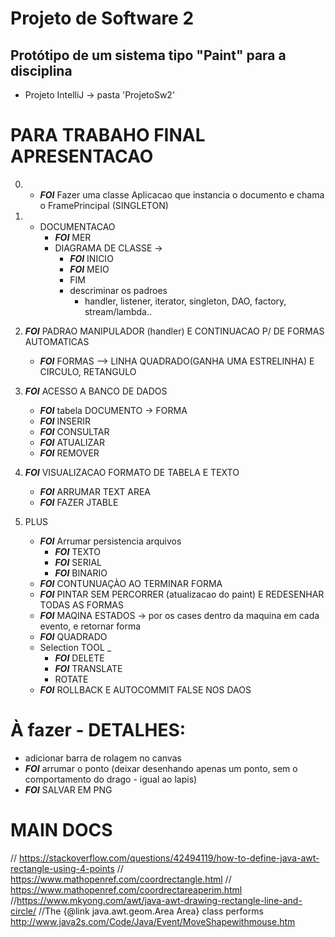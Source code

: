 # Projeto de Software 2
## Protótipo de um sistema tipo "Paint" para a disciplina

- Projeto IntelliJ -> pasta 'ProjetoSw2'





# PARA TRABAHO FINAL APRESENTACAO

0) - ***FOI*** Fazer uma classe Aplicacao que instancia o documento e chama o FramePrincipal (SINGLETON)

1) - DOCUMENTACAO
       - ***FOI*** MER
       - DIAGRAMA DE CLASSE -> 
            - ***FOI*** INICIO
            - ***FOI*** MEIO
            - FIM         
            - descriminar os padroes 
                - handler, listener, iterator, singleton, DAO, factory, stream/lambda..
    
2) ***FOI*** PADRAO MANIPULADOR (handler) E CONTINUACAO P/ DE FORMAS AUTOMATICAS
   - ***FOI*** FORMAS --> LINHA QUADRADO(GANHA UMA ESTRELINHA) E CIRCULO, RETANGULO   

3) ***FOI*** ACESSO A BANCO DE DADOS
   - ***FOI*** tabela DOCUMENTO -> FORMA  
    - ***FOI*** INSERIR
    - ***FOI*** CONSULTAR   
    - ***FOI*** ATUALIZAR
    - ***FOI*** REMOVER
    
4) ***FOI*** VISUALIZACAO FORMATO DE TABELA E TEXTO
    - ***FOI*** ARRUMAR TEXT AREA
    - ***FOI*** FAZER JTABLE 
    
5) PLUS
    - ***FOI*** Arrumar persistencia arquivos
        - ***FOI*** TEXTO
        - ***FOI*** SERIAL
        - ***FOI*** BINARIO
    - ***FOI*** CONTUNUAÇÀO AO TERMINAR FORMA
    - ***FOI*** PINTAR SEM PERCORRER (atualizacao do paint) E REDESENHAR TODAS AS FORMAS
    - ***FOI*** MAQINA ESTADOS -> por os cases dentro da maquina em cada evento, e retornar forma
    - ***FOI*** QUADRADO
    - Selection TOOL _
        - ***FOI*** DELETE
        - ***FOI*** TRANSLATE
        - ROTATE
    - ***FOI*** ROLLBACK E AUTOCOMMIT FALSE NOS DAOS
    
# À fazer - DETALHES:
- adicionar barra de rolagem no canvas
- ***FOI*** arrumar o ponto (deixar desenhando apenas um ponto, sem o comportamento do drago - igual ao lapis)
- ***FOI*** SALVAR EM PNG 

    
    
# MAIN DOCS
//    https://stackoverflow.com/questions/42494119/how-to-define-java-awt-rectangle-using-4-points
//    https://www.mathopenref.com/coordrectangle.html
//    https://www.mathopenref.com/coordrectareaperim.html
    //https://www.mkyong.com/awt/java-awt-drawing-rectangle-line-and-circle/
    //The {@link java.awt.geom.Area Area} class performs
http://www.java2s.com/Code/Java/Event/MoveShapewithmouse.htm    

